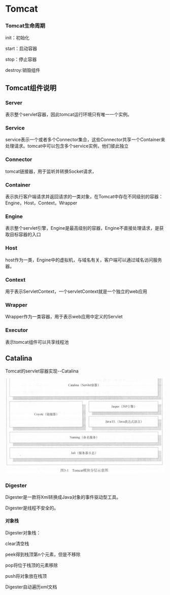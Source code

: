 # Tomcat

### Tomcat生命周期

init：初始化

start：启动容器

stop：停止容器

destroy:销毁组件

## Tomcat组件说明

### Server

表示整个servlet容器，因此tomcat运行环境只有唯一一个实例。

### Service

service表示一个或者多个Connector集合，这些Connector共享一个Container来处理请求。tomcat中可以包含多个service实例，他们彼此独立

### Connector

tomcat链接器，用于监听并转换Socket请求，

### Container

表示执行客户端请求并返回请求的一类对象，在Tomcat中存在不同级别的容器：Engine，Host，Context，Wrapper

### Engine

表示整个servlet引擎，Engine是最高级别的容器，Engine不直接处理请求，是获取目标容器的入口

### Host

host作为一类，Engine中的虚拟机，与域名有关，客户端可以通过域名访问服务器。

### Context

用于表示ServletContext，一个servletContext就是一个独立的web应用

### Wrapper

Wrapper作为一类容器，用于表示web应用中定义的Servlet

### Executor

表示tomcat组件可以共享线程池

## Catalina

Tomcat的servlet容器实现--Catalina

![image-20210301165341502](img\tomcat1.png)

### Digester

Digester是一款将Xml转换成Java对象的事件驱动型工具。

Digester是线程不安全的。

#### 对象栈

Digester对象栈：

clear清空栈

peek得到栈顶第n个元素，但是不移除

pop将位于栈顶的元素移除

push将对象放在栈顶



Digester自动遍历xml文档

